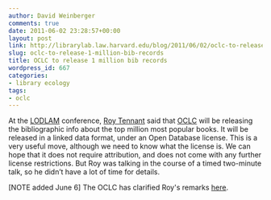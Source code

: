 ```yaml
---
author: David Weinberger
comments: true
date: 2011-06-02 23:28:57+00:00
layout: post
link: http://librarylab.law.harvard.edu/blog/2011/06/02/oclc-to-release-1-million-bib-records/
slug: oclc-to-release-1-million-bib-records
title: OCLC to release 1 million bib records
wordpress_id: 667
categories:
- library ecology
tags:
- oclc
---
```



At the
[LODLAM](http://lod-lam.net/summit/)
conference,
[Roy Tennant](http://www.oclc.org/research/people/tennant.htm)
said that
[OCLC](http://www.oclc.org/)
will be releasing the bibliographic info about the top million most popular books. It will be released in a linked data format, under an Open Database license. This is a very useful move, although we need to know what the license is. We can hope that it does not require attribution, and does not come with any further license restrictions. But Roy was talking in the course of a timed two-minute talk, so he didn’t have a lot of time for details.





[NOTE added June 6] The OCLC has clarified Roy's remarks [here](http://www.hyperorg.com/blogger/2011/06/02/oclc-to-release-1-million-book-records/#comments). 
